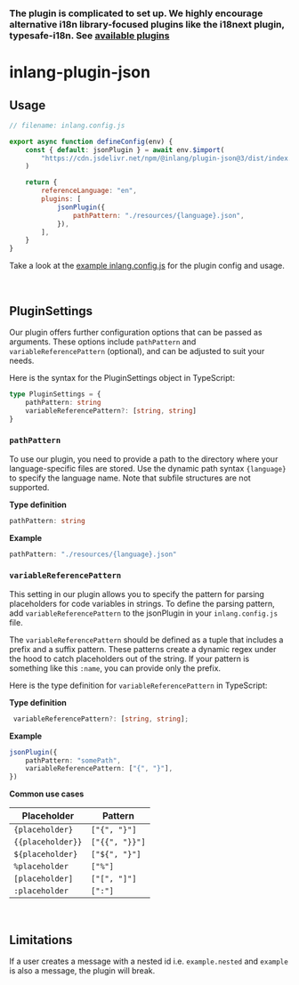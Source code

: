 ### The plugin is complicated to set up. We highly encourage alternative i18n library-focused plugins like the i18next plugin, typesafe-i18n. See [available plugins](https://inlang.com/documentation/plugins/registry)

# inlang-plugin-json

## Usage

```js
// filename: inlang.config.js

export async function defineConfig(env) {
	const { default: jsonPlugin } = await env.$import(
		"https://cdn.jsdelivr.net/npm/@inlang/plugin-json@3/dist/index.js",
	)

	return {
		referenceLanguage: "en",
		plugins: [
			jsonPlugin({
				pathPattern: "./resources/{language}.json",
			}),
		],
	}
}
```

Take a look at the [example inlang.config.js](./example/inlang.config.js) for the plugin config and usage.

<br>

## PluginSettings

Our plugin offers further configuration options that can be passed as arguments. These options include `pathPattern` and `variableReferencePattern` (optional), and can be adjusted to suit your needs.

Here is the syntax for the PluginSettings object in TypeScript:

```typescript
type PluginSettings = {
	pathPattern: string
	variableReferencePattern?: [string, string]
}
```

### `pathPattern`

To use our plugin, you need to provide a path to the directory where your language-specific files are stored. Use the dynamic path syntax `{language}` to specify the language name. Note that subfile structures are not supported.

**Type definition**

```typescript
pathPattern: string
```

**Example**

```typescript
pathPattern: "./resources/{language}.json"
```

### `variableReferencePattern`

This setting in our plugin allows you to specify the pattern for parsing placeholders for code variables in strings. To define the parsing pattern, add `variableReferencePattern` to the jsonPlugin in your `inlang.config.js` file.

The `variableReferencePattern` should be defined as a tuple that includes a prefix and a suffix pattern. These patterns create a dynamic regex under the hood to catch placeholders out of the string. If your pattern is something like this `:name`, you can provide only the prefix.

Here is the type definition for `variableReferencePattern` in TypeScript:

**Type definition**

```typescript
 variableReferencePattern?: [string, string];
```

**Example**

```typescript
jsonPlugin({
	pathPattern: "somePath",
	variableReferencePattern: ["{", "}"],
})
```

**Common use cases**

| Placeholder       | Pattern        |
| ----------------- | -------------- |
| `{placeholder}`   | `["{", "}"]`   |
| `{{placeholder}}` | `["{{", "}}"]` |
| `${placeholder}`  | `["${", "}"]`  |
| `%placeholder`    | `["%"]`        |
| `[placeholder]`   | `["[", "]"]`   |
| `:placeholder`    | `[":"]`        |

<br>

## Limitations

If a user creates a message with a nested id i.e. `example.nested` and `example` is also a message, the plugin will break.
